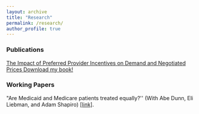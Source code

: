 ```yaml
---
layout: archive
title: "Research"
permalink: /research/
author_profile: true
---
```


### Publications

<span style="text-decoration:underline"> [The Impact of Preferred Provider Incentives on Demand and Negotiated Prices](link) </span>
[Download my book!](/files/preferred_provider_incentives_demand_negotiated_prices_ACKLEY.pdf)
### Working Papers

"Are Medicaid and Medicare patients treated equally?'' (With Abe Dunn, Eli Liebman, and Adam Shapiro) 
[[link]](https://www.frbsf.org/wp-content/uploads/wp2024-14.pdf "medicaid_duals").


